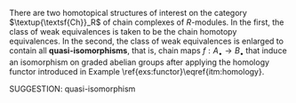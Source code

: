 There are two homotopical structures of interest on the category $\textup{\textsf{Ch}}_R$ of chain complexes of $R$-modules. In the first, the class of weak equivalences is taken to be the chain homotopy equivalences. In the second, the class of weak equivalences is enlarged to contain all **quasi-isomorphisms**, that is, chain maps $f : A_\bullet \to B_\bullet$ that induce an isomorphism on graded abelian groups after applying the homology functor introduced in Example \ref{exs:functor}\eqref{itm:homology}.


SUGGESTION: quasi-isomorphism